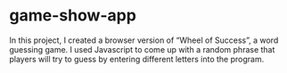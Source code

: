 # game-show-app
In this project, I created a browser version of “Wheel of Success”, a word guessing game. 
I used Javascript to come up with a random phrase that players will try to guess by entering different letters into the program.

